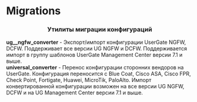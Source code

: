 # Migrations
<h3 align="center">Утилиты миграции конфигураций</h3>

<b>ug__ngfw_converter</b> - Экспорт/импорт конфигурации UserGate NGFW, DCFW. Поддерживает все версии UG NGFW и DCFW.
Поддерживается импорт в группу шаблонов UserGate Management Center версии 7.1 и выше.<br>
<b>universal_converter</b> - Перенос конфигурации сторонних вендоров на UserGate. Конфигурация переносится с Blue Coat,
Cisco ASA, Cisco FPR, Check Point, Fortigate, Huawei, MicroTik, PaloAlto. Импорт конвертированной конфигурации возможен
на все версии UG NGFW, DCFW и на UG Management Center версии 7.1 и выше.<br>
